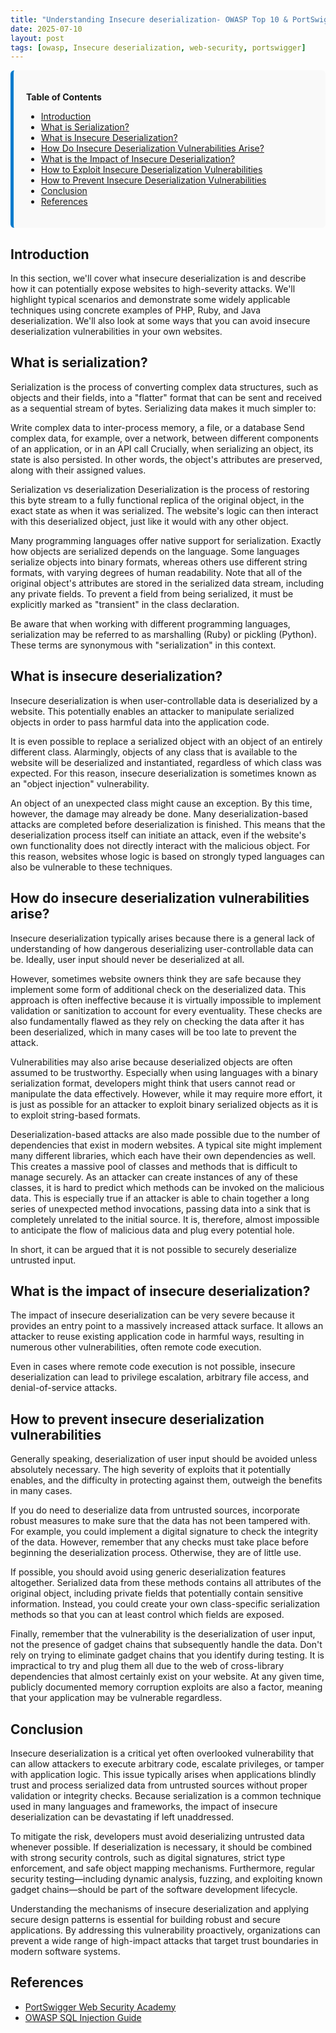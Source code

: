 ```yaml
---
title: "Understanding Insecure deserialization- OWASP Top 10 & PortSwigger Labs"
date: 2025-07-10
layout: post
tags: [owasp, Insecure deserialization, web-security, portswigger]
---
```

<div style="background-color: #f9f9f9; padding: 20px; border-left: 5px solid #007acc; border-radius: 6px; margin-bottom: 20px;">

<strong>Table of Contents</strong>

<ul>
  <li><a href="#introduction">Introduction</a></li>
  <li><a href="#what-is-serialization">What is Serialization?</a></li>
  <li><a href="#what-is-insecure-deserialization">What is Insecure Deserialization?</a></li>
  <li><a href="#vulnerabilities-arise">How Do Insecure Deserialization Vulnerabilities Arise?</a></li>
  <li><a href="#impact">What is the Impact of Insecure Deserialization?</a></li>
  <li><a href="#exploitation">How to Exploit Insecure Deserialization Vulnerabilities</a></li>
  <li><a href="#prevention">How to Prevent Insecure Deserialization Vulnerabilities</a></li>
  <li><a href="#conclusion">Conclusion</a></li>
  <li><a href="#references">References</a></li>
</ul>


</div>



## Introduction

In this section, we'll cover what insecure deserialization is and describe how it can potentially expose websites to high-severity attacks. We'll highlight typical scenarios and demonstrate some widely applicable techniques using concrete examples of PHP, Ruby, and Java deserialization. We'll also look at some ways that you can avoid insecure deserialization vulnerabilities in your own websites.



## What is serialization?


Serialization is the process of converting complex data structures, such as objects and their fields, into a "flatter" format that can be sent and received as a sequential stream of bytes. Serializing data makes it much simpler to:

Write complex data to inter-process memory, a file, or a database
Send complex data, for example, over a network, between different components of an application, or in an API call
Crucially, when serializing an object, its state is also persisted. In other words, the object's attributes are preserved, along with their assigned values.

Serialization vs deserialization
Deserialization is the process of restoring this byte stream to a fully functional replica of the original object, in the exact state as when it was serialized. The website's logic can then interact with this deserialized object, just like it would with any other object.

Many programming languages offer native support for serialization. Exactly how objects are serialized depends on the language. Some languages serialize objects into binary formats, whereas others use different string formats, with varying degrees of human readability. Note that all of the original object's attributes are stored in the serialized data stream, including any private fields. To prevent a field from being serialized, it must be explicitly marked as "transient" in the class declaration.

Be aware that when working with different programming languages, serialization may be referred to as marshalling (Ruby) or pickling (Python). These terms are synonymous with "serialization" in this context.



## What is insecure deserialization?


Insecure deserialization is when user-controllable data is deserialized by a website. This potentially enables an attacker to manipulate serialized objects in order to pass harmful data into the application code.

It is even possible to replace a serialized object with an object of an entirely different class. Alarmingly, objects of any class that is available to the website will be deserialized and instantiated, regardless of which class was expected. For this reason, insecure deserialization is sometimes known as an "object injection" vulnerability.

An object of an unexpected class might cause an exception. By this time, however, the damage may already be done. Many deserialization-based attacks are completed before deserialization is finished. This means that the deserialization process itself can initiate an attack, even if the website's own functionality does not directly interact with the malicious object. For this reason, websites whose logic is based on strongly typed languages can also be vulnerable to these techniques.

## How do insecure deserialization vulnerabilities arise?

Insecure deserialization typically arises because there is a general lack of understanding of how dangerous deserializing user-controllable data can be. Ideally, user input should never be deserialized at all.

However, sometimes website owners think they are safe because they implement some form of additional check on the deserialized data. This approach is often ineffective because it is virtually impossible to implement validation or sanitization to account for every eventuality. These checks are also fundamentally flawed as they rely on checking the data after it has been deserialized, which in many cases will be too late to prevent the attack.

Vulnerabilities may also arise because deserialized objects are often assumed to be trustworthy. Especially when using languages with a binary serialization format, developers might think that users cannot read or manipulate the data effectively. However, while it may require more effort, it is just as possible for an attacker to exploit binary serialized objects as it is to exploit string-based formats.

Deserialization-based attacks are also made possible due to the number of dependencies that exist in modern websites. A typical site might implement many different libraries, which each have their own dependencies as well. This creates a massive pool of classes and methods that is difficult to manage securely. As an attacker can create instances of any of these classes, it is hard to predict which methods can be invoked on the malicious data. This is especially true if an attacker is able to chain together a long series of unexpected method invocations, passing data into a sink that is completely unrelated to the initial source. It is, therefore, almost impossible to anticipate the flow of malicious data and plug every potential hole.

In short, it can be argued that it is not possible to securely deserialize untrusted input.


## What is the impact of insecure deserialization?

The impact of insecure deserialization can be very severe because it provides an entry point to a massively increased attack surface. It allows an attacker to reuse existing application code in harmful ways, resulting in numerous other vulnerabilities, often remote code execution.

Even in cases where remote code execution is not possible, insecure deserialization can lead to privilege escalation, arbitrary file access, and denial-of-service attacks.


## How to prevent insecure deserialization vulnerabilities

Generally speaking, deserialization of user input should be avoided unless absolutely necessary. The high severity of exploits that it potentially enables, and the difficulty in protecting against them, outweigh the benefits in many cases.

If you do need to deserialize data from untrusted sources, incorporate robust measures to make sure that the data has not been tampered with. For example, you could implement a digital signature to check the integrity of the data. However, remember that any checks must take place before beginning the deserialization process. Otherwise, they are of little use.

If possible, you should avoid using generic deserialization features altogether. Serialized data from these methods contains all attributes of the original object, including private fields that potentially contain sensitive information. Instead, you could create your own class-specific serialization methods so that you can at least control which fields are exposed.

Finally, remember that the vulnerability is the deserialization of user input, not the presence of gadget chains that subsequently handle the data. Don't rely on trying to eliminate gadget chains that you identify during testing. It is impractical to try and plug them all due to the web of cross-library dependencies that almost certainly exist on your website. At any given time, publicly documented memory corruption exploits are also a factor, meaning that your application may be vulnerable regardless.

## Conclusion


Insecure deserialization is a critical yet often overlooked vulnerability that can allow attackers to execute arbitrary code, escalate privileges, or tamper with application logic. This issue typically arises when applications blindly trust and process serialized data from untrusted sources without proper validation or integrity checks. Because serialization is a common technique used in many languages and frameworks, the impact of insecure deserialization can be devastating if left unaddressed.

To mitigate the risk, developers must avoid deserializing untrusted data whenever possible. If deserialization is necessary, it should be combined with strong security controls, such as digital signatures, strict type enforcement, and safe object mapping mechanisms. Furthermore, regular security testing—including dynamic analysis, fuzzing, and exploiting known gadget chains—should be part of the software development lifecycle.

Understanding the mechanisms of insecure deserialization and applying secure design patterns is essential for building robust and secure applications. By addressing this vulnerability proactively, organizations can prevent a wide range of high-impact attacks that target trust boundaries in modern software systems.


## References

- [PortSwigger Web Security Academy](https://portswigger.net/web-security/sql-injection)  
- [OWASP SQL Injection Guide](https://owasp.org/www-community/attacks/SQL_Injection)
